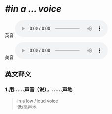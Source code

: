 # ***\#in a ... voice*** 
英音
<audio src="./media/in a ... voice1.aac" controls="controls"></audio>

美音
<audio src="./media/in a ... voice2.aac" controls="controls"></audio>



  

英文释义
---
### 1.**用……声音（说），……声地**  

 > in a low / loud voice  
 > 低/高声地    


